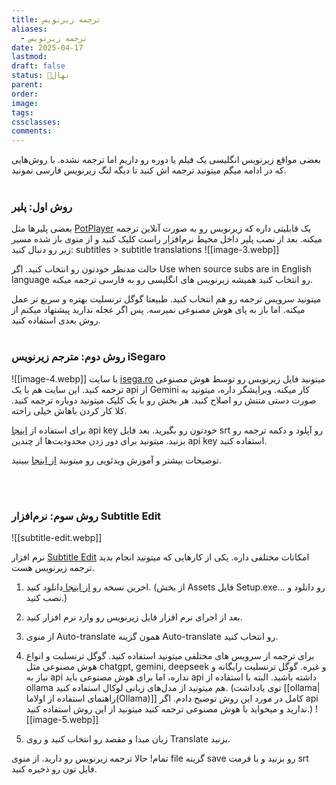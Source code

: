 ```yaml
---
title: ترجمه زیرنویس
aliases:
  - ترجمه زیرنویس
date: 2025-04-17
lastmod: 
draft: false
status: 🌱نهال
parent: 
order: 
image: 
tags: 
cssclasses: 
comments:
---
```



بعضی مواقع زیرنویس انگلیسی یک فیلم یا دوره رو داریم اما ترجمه نشده. با روش‌هایی که در ادامه میگم میتونید ترجمه اش کنید تا دیگه لنگ زیرنویس فارسی نمونید.
<br><br> 
### روش اول: پلیر
بعضی پلیرها مثل  [PotPlayer](https://potplayer.tv/) یک قابلیتی داره که زیرنویس رو به صورت آنلاین ترجمه میکنه. بعد از نصب پلیر داخل محیط نرم‌افزار راست کلیک کنید و از منوی باز شده مسیر زیر رو دنبال کنید:
subtitles > subtitle translations
![[image-3.webp]]

حالت مدنظر خودتون رو انتخاب کنید. اگر Use when source subs are in English language رو انتخاب کنید همیشه زیرنویس های انگلیسی رو به فارسی ترجمه میکنه.

میتونید سرویس ترجمه رو هم انتخاب کنید. طبیعتا گوگل ترنسلیت بهتره و سریع تر عمل میکنه. اما باز به پای هوش مصنوعی نمیرسه. پس اگر عجله ندارید پیشنهاد میکنم از روش بعدی استفاده کنید.
<br><br> 
### روش دوم: مترجم زیرنویس iSegaro 
![[image-4.webp]]
با سایت [isega.ro](https://isega.ro/) میتونید فایل زیرنویس رو توسط هوش مصنوعی ترجمه کنید. این سایت هم با یک api از Gemini کار میکنه. ویرایشگر داره، میتونید به صورت دستی متنش رو اصلاح کنید. هر بخش رو با یک کلیک میتونید دوباره ترجمه کنید. کلا کار کردن باهاش خیلی راحته. 

برای استفاده از [اینجا](https://aistudio.google.com/app/apikey) api key خودتون رو بگیرید. بعد فایل srt رو آپلود و دکمه ترجمه رو بزنید. میتونید برای دور زدن محدودیت‌ها از چندین api key استفاده کنید.

توضیحات بیشتر و آموزش ویدئویی رو میتونید [از اینجا](https://x.com/iSegar0/status/1898023402599809435) ببینید.

<br><br>
### روش سوم: نرم‌افزار Subtitle Edit
![[subtitle-edit.webp]]

نرم افزار [Subtitle Edit](https://www.nikse.dk/subtitleedit) امکانات مختلفی داره. یکی از کارهایی که میتونید انجام بدید ترجمه زیرنویس هست.

  
1. اخرین نسخه رو [از اینجا ](https://github.com/SubtitleEdit/subtitleedit/releases)دانلود کنید. (از بخش Assets فایل Setup.exe... رو دانلود و نصب کنید.)

2. بعد از اجرای نرم افزار فایل زیرنویس رو وارد نرم افزار کنید.

3. از منوی Auto-translate همون گزینه Auto-translate رو انتخاب کنید.

4. برای ترجمه از سرویس های مختلفی میتونید استفاده کنید. گوگل ترنسلیت و انواع هوش مصنوعی مثل chatgpt, gemini, deepseek و غیره. گوگل ترنسلیت رایگانه و نیاز به api نداره، اما برای هوش مصنوعی باید api داشته باشید. البته با استفاده از ollama هم میتونید از مدل‌های زبانی لوکال استفاده کنید. (توی یادداشت [[ollama|راهنمای استفاده از اولاما(Ollama)]] کامل در مورد این روش توضیح دادم. اگر api ندارید و میخواید با هوش مصنوعی ترجمه کنید میتونید از این روش استفاده کنید.)
   ![[image-5.webp]]

5. زبان مبدا و مقصد رو انتخاب کنید و روی Translate بزنید.
  
تمام! حالا ترجمه زیرنویس رو دارید. از منوی file گزینه save رو بزنید و با فرمت srt فایل تون رو ذخیره کنید.


